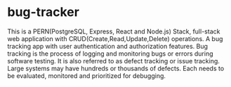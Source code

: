 # bug-tracker
This is a  PERN(PostgreSQL, Express, React and Node.js) Stack, full-stack web application with CRUD(Create,Read,Update,Delete) operations. A bug tracking app with user authentication and authorization features.  Bug tracking is the process of logging and monitoring bugs or errors during software testing. It is also referred to as defect tracking or issue tracking. Large systems may have hundreds or thousands of defects. Each needs to be evaluated, monitored and prioritized for debugging.
